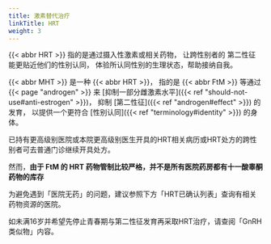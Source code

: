 ```yaml
---
title: 激素替代治疗
linkTitle: HRT
weight: 3
---
```


{{< abbr HRT >}} 指的是通过摄入性激素或相关药物，
让跨性别者的 第二性征 能更贴近他们的性别认同，
体验所认同性别的生理状态，帮助接纳自我。

{{< abbr MHT >}} 是一种 {{< abbr HRT >}}，
指的是 {{< abbr FtM >}} 等通过 {{< page "androgen" >}} 来 [抑制一部分雌激素水平]({{< ref "should-not-use#anti-estrogen" >}})，
抑制 [第二性征]({{< ref "androgen#effect" >}}) 的发育，
以提供一个更符合 [性别认同]({{< ref "terminology#identity" >}}) 的身体。

已持有更高级别医院或本院更高级别医生开具的HRT相关病历或HRT处方的跨性别者可去普通门诊继续开具处方。

然而，**由于 FtM 的 HRT 药物管制比较严格，并不是所有医院药房都有十一酸睾酮药物的库存**

为避免遇到「医院无药」的问题，建议参照下方「HRT已确认列表」查询有相关药物资源的医院。

如未满16岁并希望先停止青春期与第二性征发育再采取HRT治疗，请查阅「GnRH类似物」内容。
